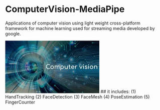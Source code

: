 # ComputerVision-MediaPipe
Applications of computer vision using light weight cross-platform framework for machine learning used for streaming media developed by google.


<img src="cv.jpg">
## it includes:
(1) HandTracking
(2) FaceDetection
(3) FaceMesh
(4) PoseEstimation
(5) FingerCounter